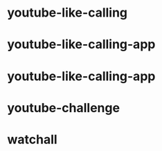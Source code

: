 # youtube-like-calling

# youtube-like-calling-app
# youtube-like-calling-app
# youtube-challenge
# watchall
